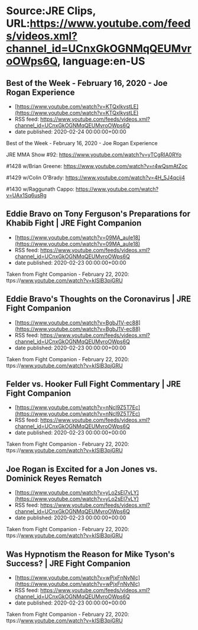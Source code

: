 # Source:JRE Clips, URL:https://www.youtube.com/feeds/videos.xml?channel_id=UCnxGkOGNMqQEUMvroOWps6Q, language:en-US

## Best of the Week - February 16, 2020 - Joe Rogan Experience
 - [https://www.youtube.com/watch?v=KTQxlkvstLE](https://www.youtube.com/watch?v=KTQxlkvstLE)
 - RSS feed: https://www.youtube.com/feeds/videos.xml?channel_id=UCnxGkOGNMqQEUMvroOWps6Q
 - date published: 2020-02-24 00:00:00+00:00

Best of the Week - February 16, 2020 - Joe Rogan Experience

JRE MMA Show #92:
https://www.youtube.com/watch?v=yTCgRIA0RYo

#1428 w/Brian Greene:
https://www.youtube.com/watch?v=r4wQsmAtZoc

#1429 w/Colin O'Brady:
https://www.youtube.com/watch?v=4H_5J4qcij4

#1430 w/Raggunath Cappo:
https://www.youtube.com/watch?v=UAx1Sq6usRg

## Eddie Bravo on Tony Ferguson's Preparations for Khabib Fight | JRE Fight Companion
 - [https://www.youtube.com/watch?v=09MA_auIe18](https://www.youtube.com/watch?v=09MA_auIe18)
 - RSS feed: https://www.youtube.com/feeds/videos.xml?channel_id=UCnxGkOGNMqQEUMvroOWps6Q
 - date published: 2020-02-23 00:00:00+00:00

Taken from Fight Companion - February 22, 2020: ttps://www.youtube.com/watch?v=kISlB3pjGRU

## Eddie Bravo's Thoughts on the Coronavirus | JRE Fight Companion
 - [https://www.youtube.com/watch?v=BgbJ1V-ec88](https://www.youtube.com/watch?v=BgbJ1V-ec88)
 - RSS feed: https://www.youtube.com/feeds/videos.xml?channel_id=UCnxGkOGNMqQEUMvroOWps6Q
 - date published: 2020-02-23 00:00:00+00:00

Taken from Fight Companion - February 22, 2020: ttps://www.youtube.com/watch?v=kISlB3pjGRU

## Felder vs. Hooker Full Fight Commentary | JRE Fight Companion
 - [https://www.youtube.com/watch?v=nNcl9Z5T7Ec](https://www.youtube.com/watch?v=nNcl9Z5T7Ec)
 - RSS feed: https://www.youtube.com/feeds/videos.xml?channel_id=UCnxGkOGNMqQEUMvroOWps6Q
 - date published: 2020-02-23 00:00:00+00:00

Taken from Fight Companion - February 22, 2020: ttps://www.youtube.com/watch?v=kISlB3pjGRU

## Joe Rogan is Excited for a Jon Jones vs. Dominick Reyes Rematch
 - [https://www.youtube.com/watch?v=yLo2sEI7vLY](https://www.youtube.com/watch?v=yLo2sEI7vLY)
 - RSS feed: https://www.youtube.com/feeds/videos.xml?channel_id=UCnxGkOGNMqQEUMvroOWps6Q
 - date published: 2020-02-23 00:00:00+00:00

Taken from Fight Companion - February 22, 2020: ttps://www.youtube.com/watch?v=kISlB3pjGRU

## Was Hypnotism the Reason for Mike Tyson's Success? | JRE Fight Companion
 - [https://www.youtube.com/watch?v=wPjxFnNvNlc](https://www.youtube.com/watch?v=wPjxFnNvNlc)
 - RSS feed: https://www.youtube.com/feeds/videos.xml?channel_id=UCnxGkOGNMqQEUMvroOWps6Q
 - date published: 2020-02-23 00:00:00+00:00

Taken from Fight Companion - February 22, 2020: ttps://www.youtube.com/watch?v=kISlB3pjGRU

